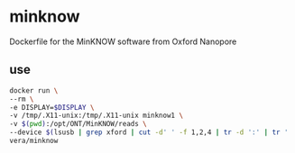 # minknow
Dockerfile for the MinKNOW software from Oxford Nanopore

## use
```bash
docker run \
--rm \
-e DISPLAY=$DISPLAY \
-v /tmp/.X11-unix:/tmp/.X11-unix minknow1 \
-v $(pwd):/opt/ONT/MinKNOW/reads \
--device $(lsusb | grep xford | cut -d' ' -f 1,2,4 | tr -d ':' | tr ' ' '/' | sed 's/Bus/\/dev\/bus\/usb/g')
vera/minknow
```
